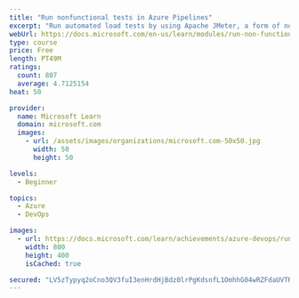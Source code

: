 ```yaml
---
title: "Run nonfunctional tests in Azure Pipelines"
excerpt: "Run automated load tests by using Apache JMeter, a form of nonfunctional testing, in Azure Pipelines."
webUrl: https://docs.microsoft.com/en-us/learn/modules/run-non-functional-tests-azure-pipelines/
type: course
price: Free
length: PT49M
ratings:
  count: 807
  average: 4.7125154
heat: 50

provider:
  name: Microsoft Learn
  domain: microsoft.com
  images:
    - url: /assets/images/organizations/microsoft.com-50x50.jpg
      width: 50
      height: 50

levels:
  - Beginner

topics:
  - Azure
  - DevOps

images:
  - url: https://docs.microsoft.com/learn/achievements/azure-devops/run-non-functional-tests-azure-pipelines-social.png
    width: 800
    height: 400
    isCached: true

secured: "LV5zTypyq2oCno3QV3fuI3enHrdHjBdz0lrPgKdsnfL1OmhhG04wRZFdaUVTRrzELX8zLGLuESwG7MUcYFzZJ2bcX0SY3F5eqdDV5NGDvajqlEXLEEJnRIE6zpUq8DxSt+tt4sNJ/OnHb/CB25wGMZISMFcgwy7CfoU2jRMlrql7BY66pzRDf82XWXlUiOfSZaPWdjICVWd8no/xoEXioAVCs94PVGcdXoISSBhBbd4yVh0Bp6pywXDWGAZuLMb6hPKFu0s5KQXWsGNFs7b8ErBej60vUNJ0Jms1CDAjA04cEbUowVfFGm5Yj3KPPUjyCt8M9Tw17i/qDEGOePelUWBsNKIZ/4eLlCTyYH4tLq1aQemLL3qum0U2p5voSPIle44jlVMW1vYNm//VPC7EzmCpO7ZJVgN57OJ+03Dx8R0=;gAuwpzi//7BYrVbISNCAtA=="
---
```


